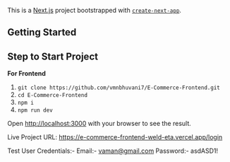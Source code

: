 This is a [Next.js](https://nextjs.org) project bootstrapped with [`create-next-app`](https://nextjs.org/docs/app/api-reference/cli/create-next-app).

## Getting Started

 ## Step to Start Project
 
**For Frontend**
 1. `git clone https://github.com/vmnbhuvani7/E-Commerce-Frontend.git`
 1. `cd E-Commerce-Frontend`
 2. `npm i`
 3. `npm run dev`

Open [http://localhost:3000](http://localhost:3000) with your browser to see the result.

Live Project URL: https://e-commerce-frontend-weld-eta.vercel.app/login

Test User Credentials:-
Email:- vaman@gmail.com
Password:- asdASD1!